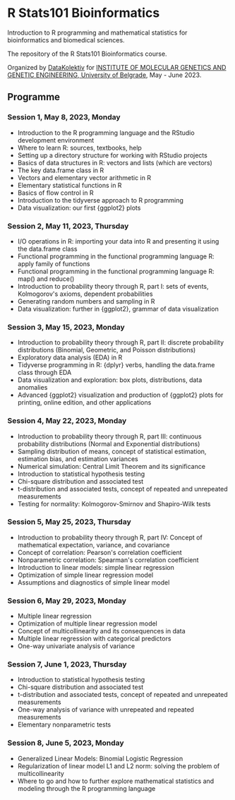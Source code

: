 # R Stats101 Bioinformatics
Introduction to R programming and mathematical statistics for bioinformatics and biomedical sciences.

The repository of the R Stats101 Bioinformatics course. 

Organized by [DataKolektiv](https://www.datakolektiv.com) for [INSTITUTE OF MOLECULAR GENETICS AND GENETIC ENGINEERING, University of Belgrade](https://imgge.bg.ac.rs/en/), May - June 2023.

## Programme

### Session 1, May 8, 2023, Monday
- Introduction to the R programming language and the RStudio development environment
- Where to learn R: sources, textbooks, help
- Setting up a directory structure for working with RStudio projects
- Basics of data structures in R: vectors and lists (which are vectors)
- The key data.frame class in R
- Vectors and elementary vector arithmetic in R
- Elementary statistical functions in R
- Basics of flow control in R
- Introduction to the tidyverse approach to R programming
- Data visualization: our first {ggplot2} plots

### Session 2, May 11, 2023, Thursday
- I/O operations in R: importing your data into R and presenting it using the data.frame class
- Functional programming in the functional programming language R: apply family of functions
- Functional programming in the functional programming language R: map() and reduce()
- Introduction to probability theory through R, part I: sets of events, Kolmogorov's axioms, dependent probabilities
- Generating random numbers and sampling in R
- Data visualization: further in {ggplot2}, grammar of data visualization

### Session 3, May 15, 2023, Monday
- Introduction to probability theory through R, part II: discrete probability distributions (Binomial, Geometric, and Poisson distributions)
- Exploratory data analysis (EDA) in R
- Tidyverse programming in R: {dplyr} verbs, handling the data.frame class through EDA
- Data visualization and exploration: box plots, distributions, data anomalies
- Advanced {ggplot2} visualization and production of {ggplot2} plots for printing, online edition, and other applications

### Session 4, May 22, 2023, Monday
- Introduction to probability theory through R, part III: continuous probability distributions (Normal and Exponential distributions)
- Sampling distribution of means, concept of statistical estimation, estimation bias, and estimation variances
- Numerical simulation: Central Limit Theorem and its significance
- Introduction to statistical hypothesis testing
- Chi-square distribution and associated test
- t-distribution and associated tests, concept of repeated and unrepeated measurements
- Testing for normality: Kolmogorov-Smirnov and Shapiro-Wilk tests

### Session 5, May 25, 2023, Thursday
- Introduction to probability theory through R, part IV: Concept of mathematical expectation, variance, and covariance
- Concept of correlation: Pearson's correlation coefficient
- Nonparametric correlation: Spearman's correlation coefficient
- Introduction to linear models: simple linear regression
- Optimization of simple linear regression model
- Assumptions and diagnostics of simple linear model

### Session 6, May 29, 2023, Monday
- Multiple linear regression
- Optimization of multiple linear regression model
- Concept of multicollinearity and its consequences in data
- Multiple linear regression with categorical predictors
- One-way univariate analysis of variance

### Session 7, June 1, 2023, Thursday
- Introduction to statistical hypothesis testing
- Chi-square distribution and associated test
- t-distribution and associated tests, concept of repeated and unrepeated measurements
- One-way analysis of variance with unrepeated and repeated measurements
- Elementary nonparametric tests

### Session 8, June 5, 2023, Monday
- Generalized Linear Models: Binomial Logistic Regression
- Regularization of linear model L1 and L2 norm: solving the problem of multicollinearity
- Where to go and how to further explore mathematical statistics and modeling through the R programming language
